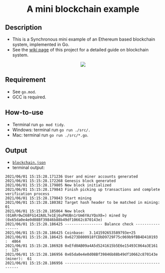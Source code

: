 <h1 align="center">
 A mini blockchain example
</h1>

## Description

- This is a Synchronous mini example of an Ethereum based blockchain system, implemented in Go.
- See the [wiki page](https://github.com/hsjharvey/BlockChain-in-Go/wiki/A-not-so-technical-explanation-on-BlockChain-system) of this project for a detailed guide on blockchain system.
<p align="center">
    <img src="https://github.com/hsjharvey/Presentations/blob/master/2021_blockchain_illustration.png">
</p>


## Requirement

- See ```go.mod```.
- GCC is required.


## How-to-use

- Terminal run ```go mod tidy```.
- Windows: terminal run ```go run ./src/.```
- Mac: terminal run ```go run ./src/*.go```.

## Output

- [```blockchain.json```](./blockchain.json)
- terminal output:

```
2021/06/01 15:15:28.171236 User and miner accounts generated
2021/06/01 15:15:28.172268 Genesis block generated
2021/06/01 15:15:28.179805 New block initialized
2021/06/01 15:15:28.179843 Finish picking up transactions and complete verification process
2021/06/01 15:15:28.179843 Start mining
2021/06/01 15:15:28.180382 Target hash header to be matched in mining: 01
2021/06/01 15:15:28.185864 New block (01ARr0wI68FG142A8L7e1Ej6uPHUBn1rUm6YAzYQoX8=) mined by (0x65da0e4e0d08Bf39846b88b49df10662c870143e)
2021/06/01 15:15:28.186425 ----------------- Balance check -----------------
2021/06/01 15:15:28.186425 Coinbase:  3.141592653589793e+25
2021/06/01 15:15:28.186425 0x6273D800918fCDbD9729F75c069b9fBB4D410193 :  4864
2021/06/01 15:15:28.186928 0xEfd0AB09a4A5d5241615b5E6e15493C064a3E161 :  125
2021/06/01 15:15:28.186956 0x65da0e4e0d08Bf39846b88b49df10662c870143e  (miner):  61
2021/06/01 15:15:28.186956 -------------------------------------------------
```
